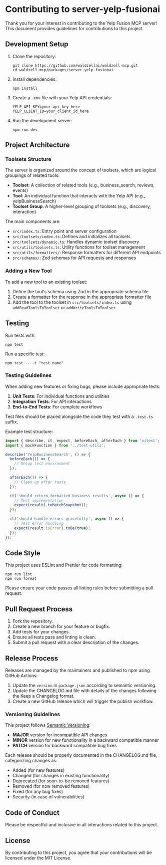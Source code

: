 # Contributing to server-yelp-fusionai

Thank you for your interest in contributing to the Yelp Fusion MCP server! This document provides guidelines for contributions to this project.

## Development Setup

1. Clone the repository:
   ```
   git clone https://github.com/waldzellai/waldzell-mcp.git
   cd waldzell-mcp/packages/server-yelp-fusionai
   ```

2. Install dependencies:
   ```
   npm install
   ```

3. Create a `.env` file with your Yelp API credentials:
   ```
   YELP_API_KEY=your_api_key_here
   YELP_CLIENT_ID=your_client_id_here
   ```

4. Run the development server:
   ```
   npm run dev
   ```

## Project Architecture

### Toolsets Structure

The server is organized around the concept of toolsets, which are logical groupings of related tools:

- **Toolset**: A collection of related tools (e.g., business_search, reviews, events)
- **Tool**: An individual function that interacts with the Yelp API (e.g., yelpBusinessSearch)
- **Toolset Group**: A higher-level grouping of toolsets (e.g., discovery, interaction)

The main components are:

- `src/index.ts`: Entry point and server configuration
- `src/toolsets/index.ts`: Defines and initializes all toolsets
- `src/toolsets/dynamic.ts`: Handles dynamic toolset discovery
- `src/utils/toolsets.ts`: Utility functions for toolset management
- `src/utils/formatters/`: Response formatters for different API endpoints
- `src/schemas/`: Zod schemas for API requests and responses

### Adding a New Tool

To add a new tool to an existing toolset:

1. Define the tool's schema using Zod in the appropriate schema file
2. Create a formatter for the response in the appropriate formatter file
3. Add the tool to the toolset in `src/toolsets/index.ts` using `addReadToolsToToolset` or `addWriteToolsToToolset`

## Testing

Run tests with:
```
npm test
```

Run a specific test:
```
npm test -- -t "test name"
```

### Testing Guidelines

When adding new features or fixing bugs, please include appropriate tests:

1. **Unit Tests**: For individual functions and utilities
2. **Integration Tests**: For API interactions
3. **End-to-End Tests**: For complete workflows

Test files should be placed alongside the code they test with a `.test.ts` suffix.

Example test structure:
```typescript
import { describe, it, expect, beforeEach, afterEach } from 'vitest';
import { mockFunction } from '../test-utils';

describe('YelpBusinessSearch', () => {
  beforeEach(() => {
    // Setup test environment
  });

  afterEach(() => {
    // Clean up after tests
  });

  it('should return formatted business results', async () => {
    // Test implementation
    expect(result).toMatchSnapshot();
  });

  it('should handle errors gracefully', async () => {
    // Test error handling
    expect(result.isError).toBe(true);
  });
});
```

## Code Style

This project uses ESLint and Prettier for code formatting:

```
npm run lint
npm run format
```

Please ensure your code passes all linting rules before submitting a pull request.

## Pull Request Process

1. Fork the repository.
2. Create a new branch for your feature or bugfix.
3. Add tests for your changes.
4. Ensure all tests pass and linting is clean.
5. Submit a pull request with a clear description of the changes.

## Release Process

Releases are managed by the maintainers and published to npm using GitHub Actions:

1. Update the `version` in `package.json` according to semantic versioning.
2. Update the CHANGELOG.md file with details of the changes following the Keep a Changelog format.
3. Create a new GitHub release which will trigger the publish workflow.

### Versioning Guidelines

This project follows [Semantic Versioning](https://semver.org/):

- **MAJOR** version for incompatible API changes
- **MINOR** version for new functionality in a backward compatible manner
- **PATCH** version for backward compatible bug fixes

Each release should be properly documented in the CHANGELOG.md file, categorizing changes as:
- Added (for new features)
- Changed (for changes in existing functionality)
- Deprecated (for soon-to-be removed features)
- Removed (for now removed features)
- Fixed (for any bug fixes)
- Security (in case of vulnerabilities)

## Code of Conduct

Please be respectful and inclusive in all interactions related to this project.

## License

By contributing to this project, you agree that your contributions will be licensed under the MIT License.